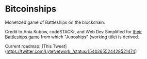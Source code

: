 # Bitcoinships

Monetized game of Battleships on the blockchain.

Credit to Ania Kubow, codeSTACKr, and Web Dev Simplified for [their Battleships game](https://github.com/kubowania/battleships) from which "Junoships" (working title) is derived.

Current roadmap: [This Tweet] (https://twitter.com/LyteNetwork_/status/1540265524428521474)
